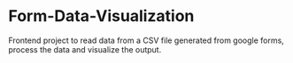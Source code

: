 # Form-Data-Visualization
Frontend project to read data from a CSV file generated from google forms, process the data and visualize the output.
